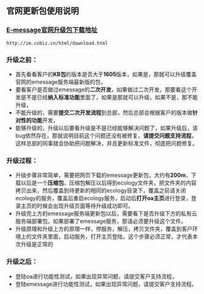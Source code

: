 ## 官网更新包使用说明

### [E-message官网升级包下载地址](http://im.cobiz.cn/html/download.html)
```
http://im.cobiz.cn/html/download.html
```
### 升级之前：
* 首先看看客户的**KB包**的版本是否大于**1605**版本，如果是，那就可以升级覆盖官网的emessage服务端最新版的包，
* 要看客户是否做过emessage的**二次开发**，如果做过二次开发，那要看这个开发是不是已经**纳入标准功能**里面了，如果是那就可以升级，如果不是，那不能升级，
* 不能升级的，需要**提交二次开发流程**到总部，然后总部会根据客户的版本做**针对性的功能**开发，
* 能够升级的，升级以后要看升级是不是已经能够解决问题了，如果升级后，该bug依然存在，那就说明目前这个问题还没有被修复，**请提交问题支持流程**，这样总部的同事就会协助把问题解决，并且更新标准文件，彻底把问题修复。

### 升级过程：
* 升级步骤非常简单，需要把网页下载的emessage更新包，大约有**200m**，下载以后是一个**压缩包**，压缩包解压以后得到ecology文件夹，把文件夹的内容拷贝出来，然后覆盖到待更新的相同的ecology目录下，覆盖之前请关闭ecology的服务，覆盖后重启ecology服务，启动后**打开oa主页**进行登录，登录主页的时候会出现升级页面等待升级成功即可。
* 升级完上方的emessage服务端更新包以后，需要看下是否升级下方的私有云服务端部署包，如果部署了emessage服务，那请必须要升级这个文件。 
* 升级原理和升级上方的原理一样，停服务，解压，拷贝文件夹，覆盖到客户环境上的文件夹里面，启动服务，打开主页登陆，这个步骤必须正常，才代表本次升级是正常的

### 升级之后：
* 登陆oa进行功能性测试，如果出现异常问题，请提交客户支持流程，
* 登陆emessage进行功能性测试，如果出现异常问题，请提交客户支持流程。